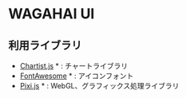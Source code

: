 # WAGAHAI UI

## 利用ライブラリ

- [Chartist.js](https://github.com/gionkunz/chartist-js) \* : チャートライブラリ
- [FontAwesome](https://fontawesome.com/v4.7.0/) \* : アイコンフォント
- [Pixi.js](https://www.pixijs.com/) \* : WebGL、グラフィックス処理ライブラリ
